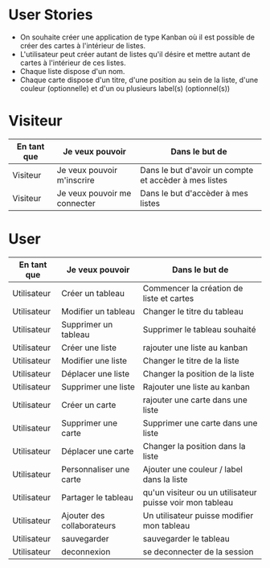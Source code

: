 # User Stories

- On souhaite créer une application de type Kanban où il est possible de créer des cartes à l'intérieur de listes.
- L'utilisateur peut créer autant de listes qu'il désire et mettre autant de cartes à l'intérieur de ces listes.
- Chaque liste dispose d'un nom.
- Chaque carte dispose d'un titre, d'une position au sein de la liste, d'une couleur (optionnelle) et d'un ou plusieurs label(s) (optionnel(s))

# Visiteur

|En tant que    |Je veux pouvoir| Dans le but de|
|---|---|---|
| Visiteur | Je veux pouvoir m'inscrire | Dans le but d'avoir un compte et accèder à mes listes |
| Visiteur | Je veux pouvoir me connecter | Dans le but d'accèder à mes listes |


# User

|En tant que    |Je veux pouvoir| Dans le but de|
|---|---|---|
| Utilisateur | Créer un tableau | Commencer la création de liste et cartes |
| Utilisateur | Modifier un tableau | Changer le titre du tableau |
| Utilisateur | Supprimer un tableau | Supprimer le tableau souhaité |
| Utilisateur | Créer une liste| rajouter une liste au kanban |
| Utilisateur | Modifier une liste | Changer le titre de la liste |
| Utilisateur | Déplacer une liste | Changer la position de la liste |
| Utilisateur | Supprimer une liste | Rajouter une liste au kanban |
| Utilisateur | Créer un carte | rajouter une carte dans une liste |
| Utilisateur | Supprimer une carte | Supprimer une carte dans une liste |
| Utilisateur | Déplacer une carte | Changer la position dans la liste |
| Utilisateur | Personnaliser une carte | Ajouter une couleur / label  dans la liste |
| Utilisateur | Partager le tableau |  qu'un visiteur ou un utilisateur puisse voir mon tableau  |
| Utilisateur | Ajouter des collaborateurs |  Un utilisateur puisse modifier mon tableau |
| Utilisateur | sauvegarder | sauvegarder le tableau |
| Utilisateur | deconnexion | se deconnecter de la session |

